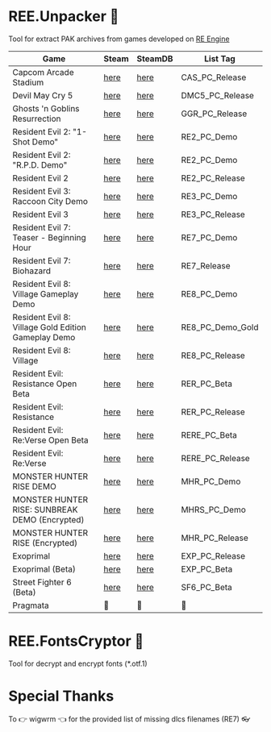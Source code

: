 # REE.Unpacker :see_no_evil:
Tool for extract PAK archives from games developed on [RE Engine](https://en.wikipedia.org/wiki/RE_Engine)

| Game   | Steam   | SteamDB   | List Tag   |
|---      |---    |---    |---    |
| Capcom Arcade Stadium | [here](https://store.steampowered.com/app/1515950) | [here](https://steamdb.info/app/1515950) | CAS_PC_Release
| Devil May Cry 5 | [here](https://store.steampowered.com/app/601150) | [here](https://steamdb.info/app/601150) | DMC5_PC_Release
| Ghosts 'n Goblins Resurrection | [here](https://store.steampowered.com/app/1375400) | [here](https://steamdb.info/app/1375400) | GGR_PC_Release
| Resident Evil 2: "1-Shot Demo" | [here](https://store.steampowered.com/app/961440) | [here](https://steamdb.info/app/961440) | RE2_PC_Demo
| Resident Evil 2: "R.P.D. Demo" | [here](https://store.steampowered.com/app/1168280) | [here](https://steamdb.info/app/1168280) | RE2_PC_Demo
| Resident Evil 2 | [here](https://store.steampowered.com/app/883710) | [here](https://steamdb.info/app/883710) | RE2_PC_Release
| Resident Evil 3: Raccoon City Demo | [here](https://store.steampowered.com/app/1173690) | [here](https://steamdb.info/app/1173690) | RE3_PC_Demo
| Resident Evil 3 | [here](https://store.steampowered.com/app/883710) | [here](https://steamdb.info/app/883710) | RE3_PC_Release
| Resident Evil 7: Teaser - Beginning Hour | [here](https://store.steampowered.com/app/530620) | [here](https://steamdb.info/app/530620) | RE7_PC_Demo
| Resident Evil 7: Biohazard | [here](https://store.steampowered.com/app/418370) | [here](https://steamdb.info/app/418370) | RE7_Release
| Resident Evil 8: Village Gameplay Demo | [here](https://store.steampowered.com/app/1541780) | [here](https://steamdb.info/app/1541780) | RE8_PC_Demo
| Resident Evil 8: Village Gold Edition Gameplay Demo | [here](https://store.steampowered.com/app/2062120) | [here](https://steamdb.info/app/2062120) | RE8_PC_Demo_Gold
| Resident Evil 8: Village | [here](https://store.steampowered.com/app/1196590) | [here](https://steamdb.info/app/1196590) | RE8_PC_Release
| Resident Evil: Resistance Open Beta | [here](https://store.steampowered.com/app/1173710) | [here](https://steamdb.info/app/1173710) | RER_PC_Beta
| Resident Evil: Resistance | [here](https://store.steampowered.com/app/952070) | [here](https://steamdb.info/app/952070) | RER_PC_Release
| Resident Evil: Re:Verse Open Beta | [here](https://store.steampowered.com/app/1541760) | [here](https://steamdb.info/app/1541760) | RERE_PC_Beta
| Resident Evil: Re:Verse | [here](https://store.steampowered.com/app/1236300) | [here](https://steamdb.info/app/1236300) | RERE_PC_Release
| MONSTER HUNTER RISE DEMO | [here](https://store.steampowered.com/app/1641480) | [here](https://steamdb.info/app/1641480) | MHR_PC_Demo
| MONSTER HUNTER RISE: SUNBREAK DEMO (Encrypted) | [here](https://store.steampowered.com/app/1836450) | [here](https://steamdb.info/app/1836450) | MHRS_PC_Demo
| MONSTER HUNTER RISE (Encrypted) | [here](https://store.steampowered.com/app/1446780) | [here](https://steamdb.info/app/1446780) | MHR_PC_Release
| Exoprimal | [here](https://store.steampowered.com/app/1286320) | [here](https://steamdb.info/app/1286320) | EXP_PC_Release
| Exoprimal (Beta) | [here](https://store.steampowered.com/app/1904230) | [here](https://steamdb.info/app/1904230) | EXP_PC_Beta
| Street Fighter 6  (Beta) | [here](https://store.steampowered.com/app/1364780) | [here](https://steamdb.info/app/1364780) | SF6_PC_Beta
| Pragmata | 👀 | 👀| 👀

# REE.FontsCryptor :see_no_evil:
Tool for decrypt and encrypt fonts (*.otf.1)

# Special Thanks
To :point_right: wigwrm :point_left: for the provided list of missing dlcs filenames (RE7) :eyeglasses: